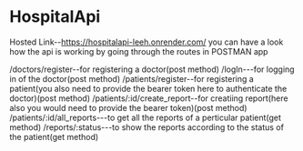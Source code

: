 # HospitalApi
Hosted Link--https://hospitalapi-leeh.onrender.com/
you can have a look how the api is working by going through the routes in POSTMAN app

 /doctors/register--for registering a doctor(post method)
 /logIn---for logging in of the doctor(post method)
 /patients/register--for registering a patient(you also need to provide the bearer token here to authenticate the doctor)(post method)
 /patients/:id/create_report--for creatiing report(here also you would need to provide the bearer token)(post method)
 /patients/:id/all_reports---to get all the reports of a perticular patient(get method)
 /reports/:status---to show the reports according to the status of the patient(get method)
